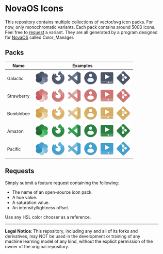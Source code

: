 # NovaOS Icons
This repository contains multiple collections of vector/svg icon packs. For now, only monochromatic variants. Each pack contains around 5000 icons. Feel free to [request](#requests) a variant. They are all generated by a program designed for [NovaOS](https://github.com/NicklasVraa/NovaOS) called Color_Manager.

## Packs
| Name       | Examples |
| ---------- | -------- |
| Galactic   | <img src="packs/galactic/preview/colors.png" width="50"/>  <img src="packs/galactic/preview/firefox.png" width="50"/> <img src="packs/galactic/preview/vscode.png" width="50"/> <img src="packs/galactic/preview/account.png" width="50"/>  <img src="packs/galactic/preview/video.png" width="50"/> <img src="packs/galactic/preview/git.png" width="50"/> |
| Strawberry | <img src="packs/strawberry/preview/colors.png" width="50"/>  <img src="packs/strawberry/preview/firefox.png" width="50"/> <img src="packs/strawberry/preview/vscode.png" width="50"/> <img src="packs/strawberry/preview/account.png" width="50"/>  <img src="packs/strawberry/preview/video.png" width="50"/> <img src="packs/strawberry/preview/git.png" width="50"/> |
| Bumblebee | <img src="packs/bumblebee/preview/colors.png" width="50"/>  <img src="packs/bumblebee/preview/firefox.png" width="50"/> <img src="packs/bumblebee/preview/vscode.png" width="50"/> <img src="packs/bumblebee/preview/account.png" width="50"/>  <img src="packs/bumblebee/preview/video.png" width="50"/> <img src="packs/bumblebee/preview/git.png" width="50"/> |
| Amazon | <img src="packs/amazon/preview/colors.png" width="50"/>  <img src="packs/amazon/preview/firefox.png" width="50"/> <img src="packs/amazon/preview/vscode.png" width="50"/> <img src="packs/amazon/preview/account.png" width="50"/>  <img src="packs/amazon/preview/video.png" width="50"/> <img src="packs/amazon/preview/git.png" width="50"/> |
| Pacific | <img src="packs/pacific/preview/colors.png" width="50"/>  <img src="packs/pacific/preview/firefox.png" width="50"/> <img src="packs/pacific/preview/vscode.png" width="50"/> <img src="packs/pacific/preview/account.png" width="50"/>  <img src="packs/pacific/preview/video.png" width="50"/> <img src="packs/pacific/preview/git.png" width="50"/> |

## Requests <a name="requests"></a>
Simply submit a feature request containing the following:
- The name of an open-source icon pack.
- A hue value.
- A saturation value.
- An intensity/lightness offset.

Use any HSL color chooser as a reference.

---
**Legal Notice**: This repository, including any and all of its forks and derivatives, may NOT be used in the development or training of any machine learning model of any kind, without the explicit permission of the owner of the original repository.
